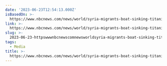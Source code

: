 ```yaml
---
date: '2023-06-23T12:54:13.000Z'
isBasedOn: >-
  https://www.nbcnews.com/news/world/syria-migrants-boat-sinking-titanic-submersive-missing-rcna90336
link: >-
  https://www.nbcnews.com/news/world/syria-migrants-boat-sinking-titanic-submersive-missing-rcna90336
slug: >-
  2023-06-23-httpswwwnbcnewscomnewsworldsyria-migrants-boat-sinking-titanic-submersive-missing-rcna90336
tags:
  - Media
title: >-
  https://www.nbcnews.com/news/world/syria-migrants-boat-sinking-titanic-submersive-missing-rcna90336
---
```


